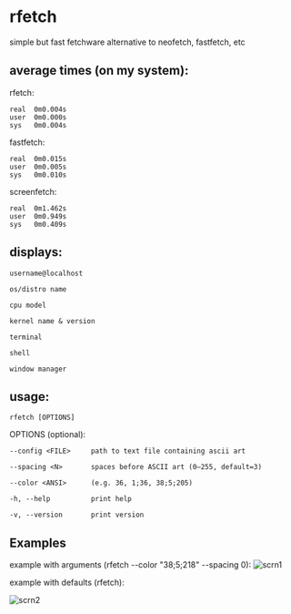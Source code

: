 # rfetch
simple but fast fetchware alternative to neofetch, fastfetch, etc

## average times (on my system):

rfetch:
```
real  0m0.004s
user  0m0.000s
sys   0m0.004s
```

fastfetch:
```
real  0m0.015s
user  0m0.005s
sys   0m0.010s
```

screenfetch:
```
real  0m1.462s
user  0m0.949s
sys   0m0.409s
```

## displays:

`username@localhost`
   
`os/distro name`
   
`cpu model`

`kernel name & version`

`terminal`

`shell`

`window manager`

## usage:

`rfetch [OPTIONS]`

OPTIONS (optional):

`--config <FILE>     path to text file containing ascii art`
    
`--spacing <N>       spaces before ASCII art (0–255, default=3)`
    
`--color <ANSI>      (e.g. 36, 1;36, 38;5;205)`
    
`-h, --help          print help`
    
`-v, --version       print version`
    
## Examples

example with arguments (rfetch --color "38;5;218" --spacing 0):
![scrn1](https://i.imgur.com/WoRYSjY.png)

example with defaults (rfetch):

![scrn2](https://i.imgur.com/i3PKCmO.png)
